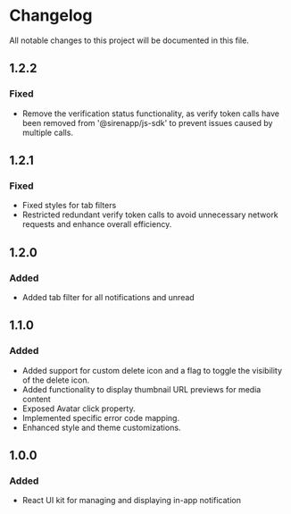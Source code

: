 # Changelog

All notable changes to this project will be documented in this file.


## 1.2.2

### Fixed

- Remove the verification status functionality, as verify token calls have been removed from '@sirenapp/js-sdk' to prevent issues caused by multiple calls.


## 1.2.1

### Fixed

- Fixed styles for tab filters
- Restricted redundant verify token calls to avoid unnecessary network requests and enhance overall efficiency.

## 1.2.0

### Added

- Added tab filter for all notifications and unread

## 1.1.0

### Added

- Added support for custom delete icon and a flag to toggle the visibility of the delete icon.
- Added functionality to display thumbnail URL previews for media content
- Exposed Avatar click property.
- Implemented specific error code mapping.
- Enhanced style and theme customizations. 


## 1.0.0 

### Added

- React UI kit for managing and displaying in-app notification

